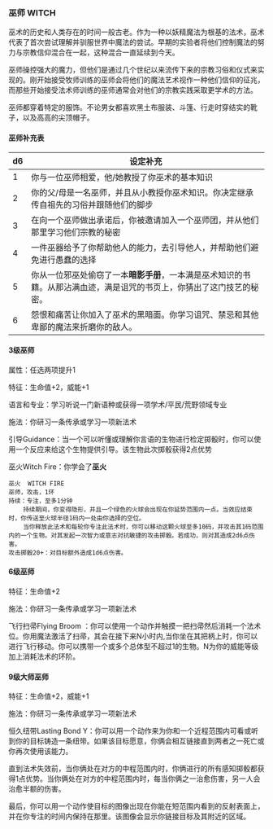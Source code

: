 ### 巫师	WITCH

​		巫术的历史和人类存在的时间一般古老。作为一种以妖精魔法为根基的法术，巫术代表了首次尝试理解并驯服世界中魔法的尝试。早期的实验者将他们控制魔法的努力与宗教信仰混合在一起，这种混合一直延续到今天。

​		巫师操控强大的魔力，但他们是通过几个世纪以来流传下来的宗教习俗和仪式来实现的。刚开始接受牧师训练的巫师会将他们的魔法艺术视作一种他们信仰的征兆，而那些开始接受法术师训练的巫师通常会对他们的宗教实践采取更学术的方法。

​		巫师都穿着特定的服饰。不论男女都喜欢黑土布服装、斗篷、行走时穿结实的靴子，以及高高的尖顶帽子。

#### 巫师补充表

| d6   | 设定补充                                                     |
| ---- | ------------------------------------------------------------ |
| 1    | 你与一位巫师相爱，他/她教授了你巫术的基本知识                |
| 2    | 你的父/母是一名巫师，并且从小教授你巫术知识。你决定继承传自祖先的习俗并跟随他们的脚步 |
| 3    | 在向一个巫师做出承诺后，你被邀请加入一个巫师团，并从他们那里学习他们宗教的秘密 |
| 4    | 一件巫器给予了你帮助他人的能力，去引导他人，并帮助他们避免进行愚蠢的选择 |
| 5    | 你从一位邪巫处偷窃了一本**暗影手册**，一本满是巫术知识的书籍。从那沾满血迹，满是诅咒的书页上，你猜出了这门技艺的秘密。 |
| 6    | 怨恨和痛苦让你加入了巫术的黑暗面。你学习诅咒、禁忌和其他卑鄙的魔法来折磨你的敌人。 |

#### 3级巫师

属性：任选两项提升1

特征：生命值+2，威能+1

语言和专业：学习听说一门新语种或获得一项学术/平民/荒野领域专业

施法：你研习一条传承或学习一项新法术

引导Guidance：当一个可以听懂或理解你言语的生物进行检定掷骰时，你可以使用一个反应来给这个生物提供引导。该生物此次掷骰获得2点优势

巫火Witch Fire：你学会了**巫火**

```
巫火	WITCH FIRE
巫师，攻击，1环
持续：专注，至多1分钟
	持续期间，你变得隐形，并且一个绿色的火球会出现在你延势范围内一点。当效应结束时，你传送至火球半径1码内一处由你选择的空位。
	当你释放此法术和每轮你专注此法术时，你可以移动这颗火球至多10码，并攻击其1码范围内的一个生物。对其发起一次智力或意志对抗敏捷的攻击掷骰。若成功，则对其造成2d6点伤害。
攻击掷骰20+：对目标额外造成1d6点伤害。
```

#### 6级巫师

特征：生命值+2

施法：你研习一条传承或学习一项新法术

飞行扫帚Flying Broom ：你可以使用一个动作并触摸一把扫帚然后消耗一个法术位。你用魔法激活了扫帚，其会在接下来N小时内,当你坐在其把柄上时，你可以进行飞行移动。你可以携带一个或多个总体型不超过1的生物。N为你的威能等级加上消耗法术的环阶。

#### 9级大师巫师

特征：生命值+2，威能+1

施法：你研习一条传承或学习一项新法术

恒久纽带Lasting Bond Y：你可以用一个动作来为你和一个近程范围内可看或听到你的目标铸造一条纽带。如果该目标愿意，你俩会相互链接直到两者之一死亡或你再次使用该能力。

​		直到法术失效前，当你俩处在对方的中程范围内时，你俩进行的所有感知掷骰都获得1点优势。当你俩处在对方的中程范围内时，每当你俩之一治愈伤害，另一人会治愈半额的伤害。

​		最后，你可以用一个动作使目标的图像出现在你能在短范围内看到的反射表面上，并在你专注的时间内保持在那里。该图像会显示你链接目标及其附近的区域。